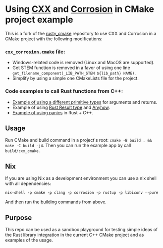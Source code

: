 # Using [CXX](https://cxx.rs/) and [Corrosion](https://github.com/corrosion-rs/corrosion) in CMake project example

This is a fork of the [rusty_cmake](https://github.com/trondhe/rusty_cmake) repository to use CXX and Corrosion in a CMake project with the following modifications:

### `cxx_corrosion.cmake` file:
 - Windows-related code is removed (Linux and MacOS are supported).
 - Get STEM function is removed in a favor of using one line `get_filename_component(_LIB_PATH_STEM ${lib_path} NAME)`.
 - Simplify by using a simple one CMakeLists file for the project.

### Code examples to call Rust functions from C++:
- [Example of using a different primitive types](https://github.com/geekbrother/cxx-corrosion-cmake/blob/2a981b2ec34ee4d4ffe261b1be07691f74c31a04/src/main.cpp#L8) for arguments and returns.
- Example of using [Rust Result type](https://cxx.rs/binding/result.html#returning-result-from-rust-to-c) and [Anyhow](https://docs.rs/anyhow/latest/anyhow/).
- [Example of using panics](https://github.com/geekbrother/cxx-corrosion-cmake/blob/2a981b2ec34ee4d4ffe261b1be07691f74c31a04/src/main.cpp#L15) in Rust + C++.

## Usage

Run CMake and build command in a project's root: `cmake -B build . && make -C build -j4`. 
Then you can run the example app by call `build/cxx_cmake`.

## Nix

If you are using Nix as a development environment you can use a nix shell with all dependencies:
```
nix-shell -p cmake -p clang -p corrosion -p rustup -p libiconv --pure
```
And then run the building commands from above.

## Purpose

This repo can be used as a sandbox playground for testing simple ideas of the Rust library integration in the current C++ CMake project and as examples of the usage.

